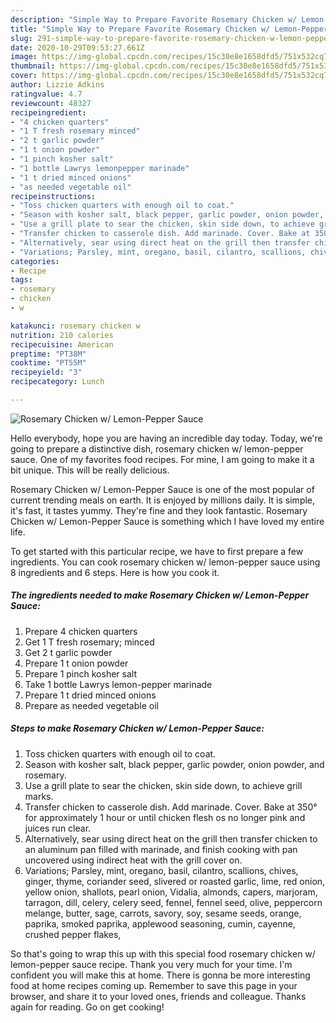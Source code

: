 ```yaml
---
description: "Simple Way to Prepare Favorite Rosemary Chicken w/ Lemon-Pepper Sauce"
title: "Simple Way to Prepare Favorite Rosemary Chicken w/ Lemon-Pepper Sauce"
slug: 291-simple-way-to-prepare-favorite-rosemary-chicken-w-lemon-pepper-sauce
date: 2020-10-29T09:53:27.661Z
image: https://img-global.cpcdn.com/recipes/15c30e8e1658dfd5/751x532cq70/rosemary-chicken-w-lemon-pepper-sauce-recipe-main-photo.jpg
thumbnail: https://img-global.cpcdn.com/recipes/15c30e8e1658dfd5/751x532cq70/rosemary-chicken-w-lemon-pepper-sauce-recipe-main-photo.jpg
cover: https://img-global.cpcdn.com/recipes/15c30e8e1658dfd5/751x532cq70/rosemary-chicken-w-lemon-pepper-sauce-recipe-main-photo.jpg
author: Lizzie Adkins
ratingvalue: 4.7
reviewcount: 48327
recipeingredient:
- "4 chicken quarters"
- "1 T fresh rosemary minced"
- "2 t garlic powder"
- "1 t onion powder"
- "1 pinch kosher salt"
- "1 bottle Lawrys lemonpepper marinade"
- "1 t dried minced onions"
- "as needed vegetable oil"
recipeinstructions:
- "Toss chicken quarters with enough oil to coat."
- "Season with kosher salt, black pepper, garlic powder, onion powder, and rosemary."
- "Use a grill plate to sear the chicken, skin side down, to achieve grill marks."
- "Transfer chicken to casserole dish. Add marinade. Cover. Bake at 350° for approximately 1 hour or until chicken flesh os no longer pink and juices run clear."
- "Alternatively, sear using direct heat on the grill then transfer chicken to an aluminum pan filled with marinade, and finish cooking with pan uncovered using indirect heat with the grill cover on."
- "Variations; Parsley, mint, oregano, basil, cilantro, scallions, chives, ginger, thyme, coriander seed, slivered or roasted garlic, lime, red onion, yellow onion, shallots, pearl onion, Vidalia, almonds, capers, marjoram, tarragon, dill, celery, celery seed, fennel, fennel seed, olive, peppercorn melange, butter, sage, carrots, savory, soy, sesame seeds, orange, paprika, smoked paprika, applewood seasoning, cumin, cayenne, crushed pepper flakes,"
categories:
- Recipe
tags:
- rosemary
- chicken
- w

katakunci: rosemary chicken w 
nutrition: 210 calories
recipecuisine: American
preptime: "PT38M"
cooktime: "PT55M"
recipeyield: "3"
recipecategory: Lunch

---
```



![Rosemary Chicken w/ Lemon-Pepper Sauce](https://img-global.cpcdn.com/recipes/15c30e8e1658dfd5/751x532cq70/rosemary-chicken-w-lemon-pepper-sauce-recipe-main-photo.jpg)

Hello everybody, hope you are having an incredible day today. Today, we're going to prepare a distinctive dish, rosemary chicken w/ lemon-pepper sauce. One of my favorites food recipes. For mine, I am going to make it a bit unique. This will be really delicious.



Rosemary Chicken w/ Lemon-Pepper Sauce is one of the most popular of current trending meals on earth. It is enjoyed by millions daily. It is simple, it's fast, it tastes yummy. They're fine and they look fantastic. Rosemary Chicken w/ Lemon-Pepper Sauce is something which I have loved my entire life.


To get started with this particular recipe, we have to first prepare a few ingredients. You can cook rosemary chicken w/ lemon-pepper sauce using 8 ingredients and 6 steps. Here is how you cook it.

<!--inarticleads1-->

##### The ingredients needed to make Rosemary Chicken w/ Lemon-Pepper Sauce:

1. Prepare 4 chicken quarters
1. Get 1 T fresh rosemary; minced
1. Get 2 t garlic powder
1. Prepare 1 t onion powder
1. Prepare 1 pinch kosher salt
1. Take 1 bottle Lawrys lemon-pepper marinade
1. Prepare 1 t dried minced onions
1. Prepare as needed vegetable oil




<!--inarticleads2-->

##### Steps to make Rosemary Chicken w/ Lemon-Pepper Sauce:

1. Toss chicken quarters with enough oil to coat.
1. Season with kosher salt, black pepper, garlic powder, onion powder, and rosemary.
1. Use a grill plate to sear the chicken, skin side down, to achieve grill marks.
1. Transfer chicken to casserole dish. Add marinade. Cover. Bake at 350° for approximately 1 hour or until chicken flesh os no longer pink and juices run clear.
1. Alternatively, sear using direct heat on the grill then transfer chicken to an aluminum pan filled with marinade, and finish cooking with pan uncovered using indirect heat with the grill cover on.
1. Variations; Parsley, mint, oregano, basil, cilantro, scallions, chives, ginger, thyme, coriander seed, slivered or roasted garlic, lime, red onion, yellow onion, shallots, pearl onion, Vidalia, almonds, capers, marjoram, tarragon, dill, celery, celery seed, fennel, fennel seed, olive, peppercorn melange, butter, sage, carrots, savory, soy, sesame seeds, orange, paprika, smoked paprika, applewood seasoning, cumin, cayenne, crushed pepper flakes,




So that's going to wrap this up with this special food rosemary chicken w/ lemon-pepper sauce recipe. Thank you very much for your time. I'm confident you will make this at home. There is gonna be more interesting food at home recipes coming up. Remember to save this page in your browser, and share it to your loved ones, friends and colleague. Thanks again for reading. Go on get cooking!
